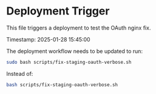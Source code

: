 # Deployment Trigger

This file triggers a deployment to test the OAuth nginx fix.

Timestamp: 2025-01-28 15:45:00

The deployment workflow needs to be updated to run:
```bash
sudo bash scripts/fix-staging-oauth-verbose.sh
```

Instead of:
```bash
bash scripts/fix-staging-oauth-verbose.sh
```